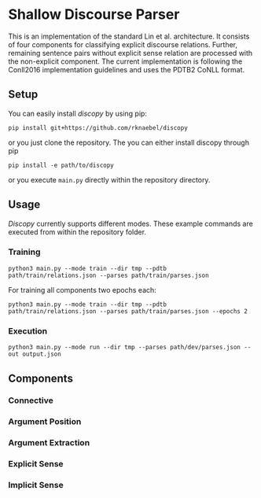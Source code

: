 # Shallow Discourse Parser
This is an implementation of the standard Lin et al. architecture.
It consists of four components for classifying explicit discourse relations.
Further, remaining sentence pairs without explicit sense relation are processed with the non-explicit component.
The current implementation is following the Conll2016 implementation guidelines and uses the PDTB2 CoNLL format.

## Setup
You can easily install *discopy* by using pip:
```
pip install git+https://github.com/rknaebel/discopy
```
or you just clone the repository.
The you can either install discopy through pip
```
pip install -e path/to/discopy
```
or you execute `main.py` directly within the repository directory.

## Usage
*Discopy* currently supports different modes.
These example commands are executed from within the repository folder.

### Training
```
python3 main.py --mode train --dir tmp --pdtb path/train/relations.json --parses path/train/parses.json
```
For training all components two epochs each:
```
python3 main.py --mode train --dir tmp --pdtb path/train/relations.json --parses path/train/parses.json --epochs 2
```


### Execution
```
python3 main.py --mode run --dir tmp --parses path/dev/parses.json --out output.json
```

## Components


### Connective


### Argument Position


### Argument Extraction


### Explicit Sense


### Implicit Sense